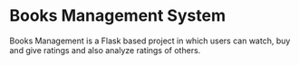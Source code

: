 # Books Management System

Books Management is a Flask based project in which users can watch, buy and give ratings and also analyze ratings of others.
